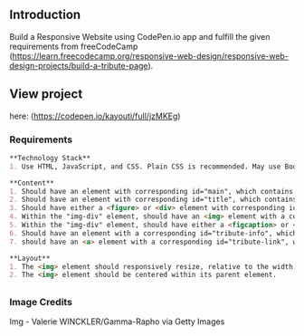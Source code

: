## Introduction
Build a Responsive Website using CodePen.io app and fulfill the given requirements from freeCodeCamp (https://learn.freecodecamp.org/responsive-web-design/responsive-web-design-projects/build-a-tribute-page).


## View project
here: (https://codepen.io/kayouti/full/jzMKEg)



### Requirements
```markdown
**Technology Stack**
1. Use HTML, JavaScript, and CSS. Plain CSS is recommended. May use Bootstrap or SASS. Additional technologies (example jQuery, React, Angular, or Vue) are not recommended for this project.

**Content**
1. Should have an element with corresponding id="main", which contains all other elements.
2. Should have an element with corresponding id="title", which contains a string (i.e. text) that describes the subject of the tribute page.
3. Should have either a <figure> or <div> element with corresponding id="img-div".
4. Within the "img-div" element, should have an <img> element with a corresponding id="image".
5. Within the "img-div" element, should have either a <figcaption> or <div> element with a corresponding id="img-caption" that contains textual content describing the image shown in "img-div".
6. Should have an element with a corresponding id="tribute-info", which contains textual content describing the subject of the tribute page.
7. should have an <a> element with a corresponding id="tribute-link", which links to an outside site that contains additional information about the subject of the tribute page. HINT: You must give your element an attribute of target and set it to "blank" in order for your link to open in a new tab. 

**Layout**
1. The <img> element should responsively resize, relative to the width of its parent element, without exceeding its original size.
2. The <img> element should be centered within its parent element.
```
##

### Image Credits
Img - Valerie WINCKLER/Gamma-Rapho via Getty Images

